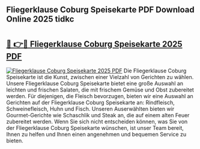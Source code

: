 ## Fliegerklause Coburg Speisekarte PDF Download Online 2025 tidkc

# <h2><a href="http://gcb6p1l.nevu.top/?p=Fliegerklause+Coburg+Speisekarte">🔗 👉🔴 Fliegerklause Coburg Speisekarte 2025 PDF</a></h2>

[![Fliegerklause Coburg Speisekarte 2025 PDF](https://i.imgur.com/dBaPXMq.png)](http://gcb6p1l.nevu.top/?p=Fliegerklause+Coburg+Speisekarte)
Die Fliegerklause Coburg Speisekarte ist die Kunst, zwischen einer Vielzahl von Gerichten zu wählen. Unsere Fliegerklause Coburg Speisekarte bietet eine große Auswahl an leichten und frischen Salaten, die mit frischem Gemüse und Obst zubereitet werden. Für diejenigen, die Fleisch bevorzugen, bieten wir eine Auswahl an Gerichten auf der Fliegerklause Coburg Speisekarte an: Rindfleisch, Schweinefleisch, Huhn und Fisch. Unseren Auserwählten bieten wir Gourmet-Gerichte wie Schaschlik und Steak an, die auf einem alten Feuer zubereitet werden. Wenn Sie sich nicht entscheiden können, was Sie von der Fliegerklause Coburg Speisekarte wünschen, ist unser Team bereit, Ihnen zu helfen und Ihnen einen angenehmen und bequemen Service zu bieten.
